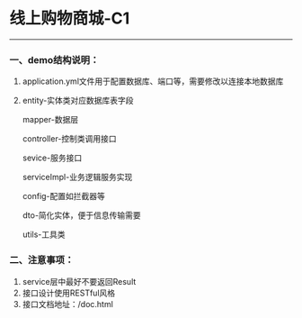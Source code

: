 # 线上购物商城-C1

---



### 一、demo结构说明：

1. application.yml文件用于配置数据库、端口等，需要修改以连接本地数据库

2. entity-实体类对应数据库表字段

   mapper-数据层

   controller-控制类调用接口

   sevice-服务接口

   serviceImpl-业务逻辑服务实现

   config-配置如拦截器等

   dto-简化实体，便于信息传输需要

   utils-工具类
  
### 二、注意事项：

1. service层中最好不要返回Result
2. 接口设计使用RESTful风格
3. 接口文档地址：/doc.html
